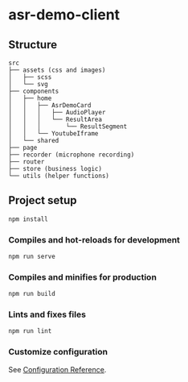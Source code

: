 # asr-demo-client

## Structure

```structure
src
├── assets (css and images)
│   ├── scss
│   └── svg
├── components
│   ├── home
│   │   ├── AsrDemoCard
│   │   │   ├── AudioPlayer
│   │   │   └── ResultArea
│   │   │       └── ResultSegment
│   │   └── YoutubeIframe
│   └── shared
├── page 
├── recorder (microphone recording)
├── router 
├── store (business logic)
└── utils (helper functions)
```



## Project setup

```bash
npm install
```

### Compiles and hot-reloads for development

```bash
npm run serve
```

### Compiles and minifies for production

```bash
npm run build
```

### Lints and fixes files

```bash
npm run lint
```

### Customize configuration

See [Configuration Reference](https://cli.vuejs.org/config/).
